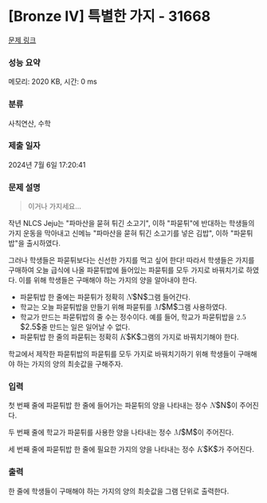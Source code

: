 # [Bronze IV] 특별한 가지 - 31668 

[문제 링크](https://www.acmicpc.net/problem/31668) 

### 성능 요약

메모리: 2020 KB, 시간: 0 ms

### 분류

사칙연산, 수학

### 제출 일자

2024년 7월 6일 17:20:41

### 문제 설명

<blockquote>
<p>이거나 가지세요...</p>
</blockquote>

<p>작년 NLCS Jeju는 "파마산을 묻혀 튀긴 소고기", 이하 "파묻튀"에 반대하는 학생들의 가지 운동을 막아내고 신메뉴 "파마산을 묻혀 튀긴 소고기를 넣은 김밥", 이하 "파묻튀밥"을 출시하였다.</p>

<p>그러나 학생들은 파묻튀보다는 신선한 가지를 먹고 싶어 한다! 따라서 학생들은 가지를 구매하여 오늘 급식에 나올 파묻튀밥에 들어있는 파묻튀를 모두 가지로 바꿔치기로 하였다. 이를 위해 학생들은 구매해야 하는 가지의 양을 알아내야 한다. </p>

<ul>
	<li>파묻튀밥 한 줄에는 파묻튀가 정확히 <mjx-container class="MathJax" jax="CHTML" style="font-size: 109%; position: relative;"><mjx-math class="MJX-TEX" aria-hidden="true"><mjx-mi class="mjx-i"><mjx-c class="mjx-c1D441 TEX-I"></mjx-c></mjx-mi></mjx-math><mjx-assistive-mml unselectable="on" display="inline"><math xmlns="http://www.w3.org/1998/Math/MathML"><mi>N</mi></math></mjx-assistive-mml><span aria-hidden="true" class="no-mathjax mjx-copytext">$N$</span></mjx-container>그램 들어간다.</li>
	<li>학교는 오늘 파묻튀밥을 만들기 위해 파묻튀를 <mjx-container class="MathJax" jax="CHTML" style="font-size: 109%; position: relative;"><mjx-math class="MJX-TEX" aria-hidden="true"><mjx-mi class="mjx-i"><mjx-c class="mjx-c1D440 TEX-I"></mjx-c></mjx-mi></mjx-math><mjx-assistive-mml unselectable="on" display="inline"><math xmlns="http://www.w3.org/1998/Math/MathML"><mi>M</mi></math></mjx-assistive-mml><span aria-hidden="true" class="no-mathjax mjx-copytext">$M$</span></mjx-container>그램 사용하였다.</li>
	<li>학교가 만드는 파묻튀밥의 줄 수는 정수이다. 예를 들어, 학교가 파묻튀밥을 <mjx-container class="MathJax" jax="CHTML" style="font-size: 109%; position: relative;"><mjx-math class="MJX-TEX" aria-hidden="true"><mjx-mn class="mjx-n"><mjx-c class="mjx-c32"></mjx-c><mjx-c class="mjx-c2E"></mjx-c><mjx-c class="mjx-c35"></mjx-c></mjx-mn></mjx-math><mjx-assistive-mml unselectable="on" display="inline"><math xmlns="http://www.w3.org/1998/Math/MathML"><mn>2.5</mn></math></mjx-assistive-mml><span aria-hidden="true" class="no-mathjax mjx-copytext">$2.5$</span></mjx-container>줄 만드는 일은 일어날 수 없다.</li>
	<li>파묻튀밥 한 줄의 파묻튀는 정확히 <mjx-container class="MathJax" jax="CHTML" style="font-size: 109%; position: relative;"><mjx-math class="MJX-TEX" aria-hidden="true"><mjx-mi class="mjx-i"><mjx-c class="mjx-c1D43E TEX-I"></mjx-c></mjx-mi></mjx-math><mjx-assistive-mml unselectable="on" display="inline"><math xmlns="http://www.w3.org/1998/Math/MathML"><mi>K</mi></math></mjx-assistive-mml><span aria-hidden="true" class="no-mathjax mjx-copytext">$K$</span></mjx-container>그램의 가지로 바꿔치기해야 한다.</li>
</ul>

<p>학교에서 제작한 파묻튀밥의 파묻튀를 모두 가지로 바꿔치기하기 위해 학생들이 구매해야 하는 가지의 양의 최솟값을 구해주자.</p>

### 입력 

 <p>첫 번째 줄에 파묻튀밥 한 줄에 들어가는 파묻튀의 양을 나타내는 정수 <mjx-container class="MathJax" jax="CHTML" style="font-size: 109%; position: relative;"><mjx-math class="MJX-TEX" aria-hidden="true"><mjx-mi class="mjx-i"><mjx-c class="mjx-c1D441 TEX-I"></mjx-c></mjx-mi></mjx-math><mjx-assistive-mml unselectable="on" display="inline"><math xmlns="http://www.w3.org/1998/Math/MathML"><mi>N</mi></math></mjx-assistive-mml><span aria-hidden="true" class="no-mathjax mjx-copytext">$N$</span></mjx-container>이 주어진다.</p>

<p>두 번째 줄에 학교가 파묻튀를 사용한 양을 나타내는 정수 <mjx-container class="MathJax" jax="CHTML" style="font-size: 109%; position: relative;"><mjx-math class="MJX-TEX" aria-hidden="true"><mjx-mi class="mjx-i"><mjx-c class="mjx-c1D440 TEX-I"></mjx-c></mjx-mi></mjx-math><mjx-assistive-mml unselectable="on" display="inline"><math xmlns="http://www.w3.org/1998/Math/MathML"><mi>M</mi></math></mjx-assistive-mml><span aria-hidden="true" class="no-mathjax mjx-copytext">$M$</span></mjx-container>이 주어진다.</p>

<p>세 번째 줄에 파묻튀밥 한 줄에 필요한 가지의 양을 나타내는 정수 <mjx-container class="MathJax" jax="CHTML" style="font-size: 109%; position: relative;"><mjx-math class="MJX-TEX" aria-hidden="true"><mjx-mi class="mjx-i"><mjx-c class="mjx-c1D43E TEX-I"></mjx-c></mjx-mi></mjx-math><mjx-assistive-mml unselectable="on" display="inline"><math xmlns="http://www.w3.org/1998/Math/MathML"><mi>K</mi></math></mjx-assistive-mml><span aria-hidden="true" class="no-mathjax mjx-copytext">$K$</span></mjx-container>가 주어진다.</p>

### 출력 

 <p>한 줄에 학생들이 구매해야 하는 가지의 양의 최솟값을 그램 단위로 출력한다.</p>

